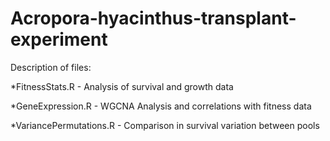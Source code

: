 # Acropora-hyacinthus-transplant-experiment

Description of files:

*FitnessStats.R - Analysis of survival and growth data

*GeneExpression.R  - WGCNA Analysis and correlations with fitness data

*VariancePermutations.R - Comparison in survival variation between pools
